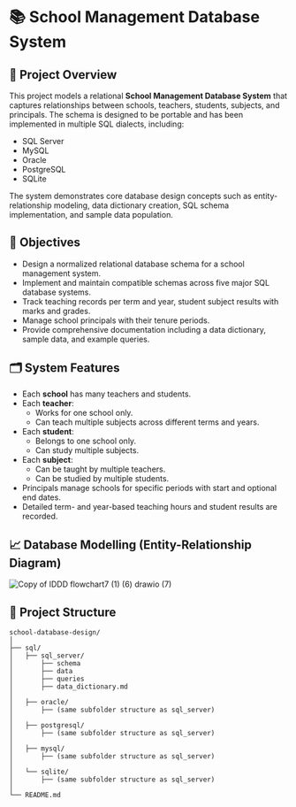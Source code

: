 # 📚 School Management Database System

## 📌 Project Overview

This project models a relational **School Management Database System** that captures relationships between schools, teachers, students, subjects, and principals. The schema is designed to be portable and has been implemented in multiple SQL dialects, including:

- SQL Server 
- MySQL   
- Oracle  
- PostgreSQL  
- SQLite  

The system demonstrates core database design concepts such as entity-relationship modeling, data dictionary creation, SQL schema implementation, and sample data population.

## 🎯 Objectives

- Design a normalized relational database schema for a school management system.  
- Implement and maintain compatible schemas across five major SQL database systems.  
- Track teaching records per term and year, student subject results with marks and grades.  
- Manage school principals with their tenure periods.  
- Provide comprehensive documentation including a data dictionary, sample data, and example queries.  

## 🗂️ System Features

- Each **school** has many teachers and students.  
- Each **teacher**:  
  - Works for one school only.  
  - Can teach multiple subjects across different terms and years.  
- Each **student**:  
  - Belongs to one school only.  
  - Can study multiple subjects.  
- Each **subject**:  
  - Can be taught by multiple teachers.  
  - Can be studied by multiple students.  
- Principals manage schools for specific periods with start and optional end dates.  
- Detailed term- and year-based teaching hours and student results are recorded.  

## 📈 Database Modelling (Entity-Relationship Diagram)
![Copy of IDDD flowchart7 (1) (6) drawio (7)](https://github.com/user-attachments/assets/b273164e-08fa-4886-a789-9466b3def45c)


## 📁 Project Structure

```plaintext
school-database-design/
│
├── sql/
│   ├── sql_server/
│       ├── schema
│       ├── data
│       ├── queries
│       ├── data_dictionary.md
│ 
│   ├── oracle/
│       ├── (same subfolder structure as sql_server)
│ 
│   ├── postgresql/
│       ├── (same subfolder structure as sql_server)
│ 
│   ├── mysql/
│       ├── (same subfolder structure as sql_server)
│ 
│   └── sqlite/
│       ├── (same subfolder structure as sql_server)
│
└── README.md
